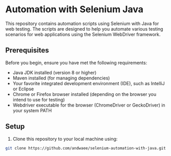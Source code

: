 
# Automation with Selenium Java

This repository contains automation scripts using Selenium with Java for web testing. The scripts are designed to help you automate various testing scenarios for web applications using the Selenium WebDriver framework.

## Prerequisites

Before you begin, ensure you have met the following requirements:

- Java JDK installed (version 8 or higher)
- Maven installed (for managing dependencies)
- Your favorite integrated development environment (IDE), such as IntelliJ or Eclipse
- Chrome or Firefox browser installed (depending on the browser you intend to use for testing)
- Webdriver executable for the browser (ChromeDriver or GeckoDriver) in your system PATH

## Setup

1. Clone this repository to your local machine using:

```bash
git clone https://github.com/andwaee/selenium-automation-with-java.git
